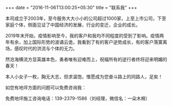 +++
date = "2016-11-06T13:00:25+05:30"
title = "联系我"
+++

本司成立于2003年，至今服务大大小小的公司超过1000家，上至上市公司，下至家庭个体，侧面见证了中国经济的发展，行业的变迁，企业的成长。

2019年末开始，疫情影响至今，我的客户和我均不同程度的受到了影响。疫情两年有余，加上国际形势的波谲云诡，我看到了有的客户逆势成长，有的客户落寞离场，感叹时代的洪流与个体的无力。

然沧海横流方显英雄本色，勇者唯有迎难而上，祝福所有的逆行者终将迎来明媚的春天！

本人小女子一枚，胸无大志，但求温饱，惟愿成为您奋斗路上的同路人，足矣！

如您有地坪方面的问题可以免费咨询我：

免费地坪施工咨询电话：139-2379-1586（刘经理，微信名：一朵木棉）
